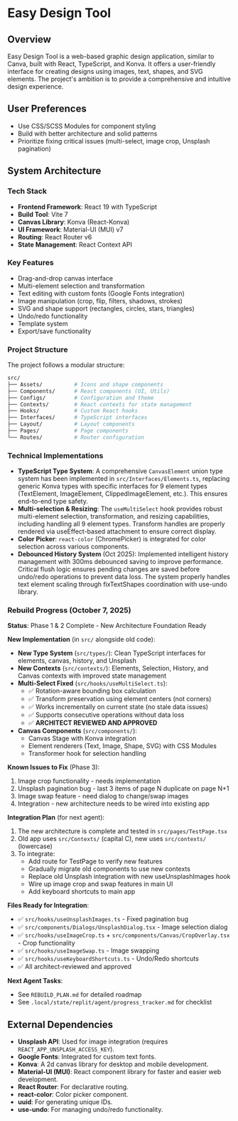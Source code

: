# Easy Design Tool

## Overview
Easy Design Tool is a web-based graphic design application, similar to Canva, built with React, TypeScript, and Konva. It offers a user-friendly interface for creating designs using images, text, shapes, and SVG elements. The project's ambition is to provide a comprehensive and intuitive design experience.

## User Preferences
- Use CSS/SCSS Modules for component styling
- Build with better architecture and solid patterns
- Prioritize fixing critical issues (multi-select, image crop, Unsplash pagination)

## System Architecture

### Tech Stack
-   **Frontend Framework**: React 19 with TypeScript
-   **Build Tool**: Vite 7
-   **Canvas Library**: Konva (React-Konva)
-   **UI Framework**: Material-UI (MUI) v7
-   **Routing**: React Router v6
-   **State Management**: React Context API

### Key Features
-   Drag-and-drop canvas interface
-   Multi-element selection and transformation
-   Text editing with custom fonts (Google Fonts integration)
-   Image manipulation (crop, flip, filters, shadows, strokes)
-   SVG and shape support (rectangles, circles, stars, triangles)
-   Undo/redo functionality
-   Template system
-   Export/save functionality

### Project Structure
The project follows a modular structure:
```bash
src/
├── Assets/          # Icons and shape components
├── Components/      # React components (UI, Utils)
├── Configs/         # Configuration and theme
├── Contexts/        # React contexts for state management
├── Hooks/           # Custom React hooks
├── Interfaces/      # TypeScript interfaces
├── Layout/          # Layout components
├── Pages/           # Page components
└── Routes/          # Router configuration
```

### Technical Implementations
-   **TypeScript Type System**: A comprehensive `CanvasElement` union type system has been implemented in `src/Interfaces/Elements.ts`, replacing generic Konva types with specific interfaces for 9 element types (TextElement, ImageElement, ClippedImageElement, etc.). This ensures end-to-end type safety.
-   **Multi-selection & Resizing**: The `useMultiSelect` hook provides robust multi-element selection, transformation, and resizing capabilities, including handling all 9 element types. Transform handles are properly rendered via useEffect-based attachment to ensure correct display.
-   **Color Picker**: `react-color` (ChromePicker) is integrated for color selection across various components.
-   **Debounced History System** (Oct 2025): Implemented intelligent history management with 300ms debounced saving to improve performance. Critical flush logic ensures pending changes are saved before undo/redo operations to prevent data loss. The system properly handles text element scaling through fixTextShapes coordination with use-undo library.

### Rebuild Progress (October 7, 2025)
**Status**: Phase 1 & 2 Complete - New Architecture Foundation Ready

**New Implementation** (in `src/` alongside old code):
-   **New Type System** (`src/types/`): Clean TypeScript interfaces for elements, canvas, history, and Unsplash
-   **New Contexts** (`src/contexts/`): Elements, Selection, History, and Canvas contexts with improved state management
-   **Multi-Select Fixed** (`src/hooks/useMultiSelect.ts`): 
    - ✅ Rotation-aware bounding box calculation
    - ✅ Transform preservation using element centers (not corners)
    - ✅ Works incrementally on current state (no stale data issues)
    - ✅ Supports consecutive operations without data loss
    - ✅ **ARCHITECT REVIEWED AND APPROVED**
-   **Canvas Components** (`src/components/`):
    - Canvas Stage with Konva integration
    - Element renderers (Text, Image, Shape, SVG) with CSS Modules
    - Transformer hook for selection handling

**Known Issues to Fix** (Phase 3):
1. Image crop functionality - needs implementation
2. Unsplash pagination bug - last 3 items of page N duplicate on page N+1
3. Image swap feature - need dialog to change/swap images
4. Integration - new architecture needs to be wired into existing app

**Integration Plan** (for next agent):
1. The new architecture is complete and tested in `src/pages/TestPage.tsx`
2. Old app uses `src/Contexts/` (capital C), new uses `src/contexts/` (lowercase)
3. To integrate:
   - Add route for TestPage to verify new features
   - Gradually migrate old components to use new contexts
   - Replace old Unsplash integration with new useUnsplashImages hook
   - Wire up image crop and swap features in main UI
   - Add keyboard shortcuts to main app

**Files Ready for Integration**:
- ✅ `src/hooks/useUnsplashImages.ts` - Fixed pagination bug
- ✅ `src/components/Dialogs/UnsplashDialog.tsx` - Image selection dialog
- ✅ `src/hooks/useImageCrop.ts` + `src/components/Canvas/CropOverlay.tsx` - Crop functionality
- ✅ `src/hooks/useImageSwap.ts` - Image swapping
- ✅ `src/hooks/useKeyboardShortcuts.ts` - Undo/Redo shortcuts
- ✅ All architect-reviewed and approved

**Next Agent Tasks**:
- See `REBUILD_PLAN.md` for detailed roadmap
- See `.local/state/replit/agent/progress_tracker.md` for checklist

## External Dependencies

-   **Unsplash API**: Used for image integration (requires `REACT_APP_UNSPLASH_ACCESS_KEY`).
-   **Google Fonts**: Integrated for custom text fonts.
-   **Konva**: A 2d canvas library for desktop and mobile development.
-   **Material-UI (MUI)**: React component library for faster and easier web development.
-   **React Router**: For declarative routing.
-   **react-color**: Color picker component.
-   **uuid**: For generating unique IDs.
-   **use-undo**: For managing undo/redo functionality.